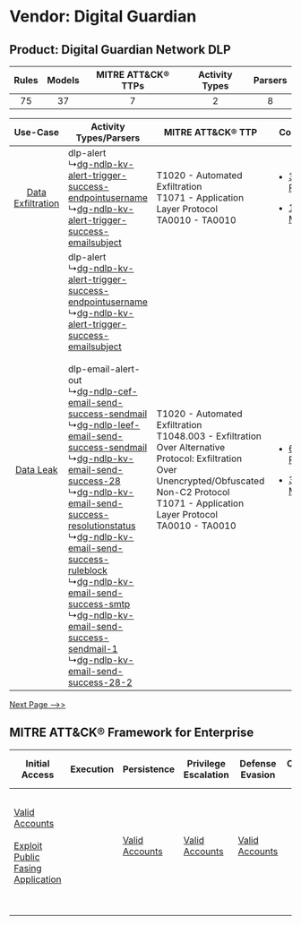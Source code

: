 Vendor: Digital Guardian
========================
Product: Digital Guardian Network DLP
-------------------------------------
| Rules | Models | MITRE ATT&CK® TTPs | Activity Types | Parsers |
|:-----:|:------:|:------------------:|:--------------:|:-------:|
|  75   |   37   |         7          |       2        |    8    |

|    Use-Case    | Activity Types/Parsers    | MITRE ATT&CK® TTP    | Content    |
|:----:| ---- | ---- | ---- |
| [Data Exfiltration](../../../UseCases/uc_data_exfiltration.md) |  dlp-alert<br> ↳[dg-ndlp-kv-alert-trigger-success-endpointusername](Ps/pC_dgndlpkvalerttriggersuccessendpointusername.md)<br> ↳[dg-ndlp-kv-alert-trigger-success-emailsubject](Ps/pC_dgndlpkvalerttriggersuccessemailsubject.md)<br>    | T1020 - Automated Exfiltration<br>T1071 - Application Layer Protocol<br>TA0010 - TA0010<br>    | [<ul><li>31 Rules</li></ul><ul><li>17 Models</li></ul>](RM/r_m_digital_guardian_digital_guardian_network_dlp_Data_Exfiltration.md) |
|         [Data Leak](../../../UseCases/uc_data_leak.md)         |  dlp-alert<br> ↳[dg-ndlp-kv-alert-trigger-success-endpointusername](Ps/pC_dgndlpkvalerttriggersuccessendpointusername.md)<br> ↳[dg-ndlp-kv-alert-trigger-success-emailsubject](Ps/pC_dgndlpkvalerttriggersuccessemailsubject.md)<br><br> dlp-email-alert-out<br> ↳[dg-ndlp-cef-email-send-success-sendmail](Ps/pC_dgndlpcefemailsendsuccesssendmail.md)<br> ↳[dg-ndlp-leef-email-send-success-sendmail](Ps/pC_dgndlpleefemailsendsuccesssendmail.md)<br> ↳[dg-ndlp-kv-email-send-success-28](Ps/pC_dgndlpkvemailsendsuccess28.md)<br> ↳[dg-ndlp-kv-email-send-success-resolutionstatus](Ps/pC_dgndlpkvemailsendsuccessresolutionstatus.md)<br> ↳[dg-ndlp-kv-email-send-success-ruleblock](Ps/pC_dgndlpkvemailsendsuccessruleblock.md)<br> ↳[dg-ndlp-kv-email-send-success-smtp](Ps/pC_dgndlpkvemailsendsuccesssmtp.md)<br> ↳[dg-ndlp-kv-email-send-success-sendmail-1](Ps/pC_dgndlpkvemailsendsuccesssendmail1.md)<br> ↳[dg-ndlp-kv-email-send-success-28-2](Ps/pC_dgndlpkvemailsendsuccess282.md)<br> | T1020 - Automated Exfiltration<br>T1048.003 - Exfiltration Over Alternative Protocol: Exfiltration Over Unencrypted/Obfuscated Non-C2 Protocol<br>T1071 - Application Layer Protocol<br>TA0010 - TA0010<br> | [<ul><li>66 Rules</li></ul><ul><li>34 Models</li></ul>](RM/r_m_digital_guardian_digital_guardian_network_dlp_Data_Leak.md)         |
[Next Page -->>](2_ds_digital_guardian_digital_guardian_network_dlp.md)

MITRE ATT&CK® Framework for Enterprise
--------------------------------------
| Initial Access                                                                                                                                            | Execution | Persistence                                                         | Privilege Escalation                                                | Defense Evasion                                                     | Credential Access | Discovery | Lateral Movement | Collection | Command and Control                                                             | Exfiltration                                                                                                                                                                                                                                                                                                                    | Impact |
| --------------------------------------------------------------------------------------------------------------------------------------------------------- | --------- | ------------------------------------------------------------------- | ------------------------------------------------------------------- | ------------------------------------------------------------------- | ----------------- | --------- | ---------------- | ---------- | ------------------------------------------------------------------------------- | ------------------------------------------------------------------------------------------------------------------------------------------------------------------------------------------------------------------------------------------------------------------------------------------------------------------------------- | ------ |
| [Valid Accounts](https://attack.mitre.org/techniques/T1078)<br><br>[Exploit Public Fasing Application](https://attack.mitre.org/techniques/T1190)<br><br> |           | [Valid Accounts](https://attack.mitre.org/techniques/T1078)<br><br> | [Valid Accounts](https://attack.mitre.org/techniques/T1078)<br><br> | [Valid Accounts](https://attack.mitre.org/techniques/T1078)<br><br> |                   |           |                  |            | [Application Layer Protocol](https://attack.mitre.org/techniques/T1071)<br><br> | [Exfiltration Over Alternative Protocol](https://attack.mitre.org/techniques/T1048)<br><br>[Exfiltration Over Alternative Protocol: Exfiltration Over Unencrypted/Obfuscated Non-C2 Protocol](https://attack.mitre.org/techniques/T1048/003)<br><br>[Automated Exfiltration](https://attack.mitre.org/techniques/T1020)<br><br> |        |